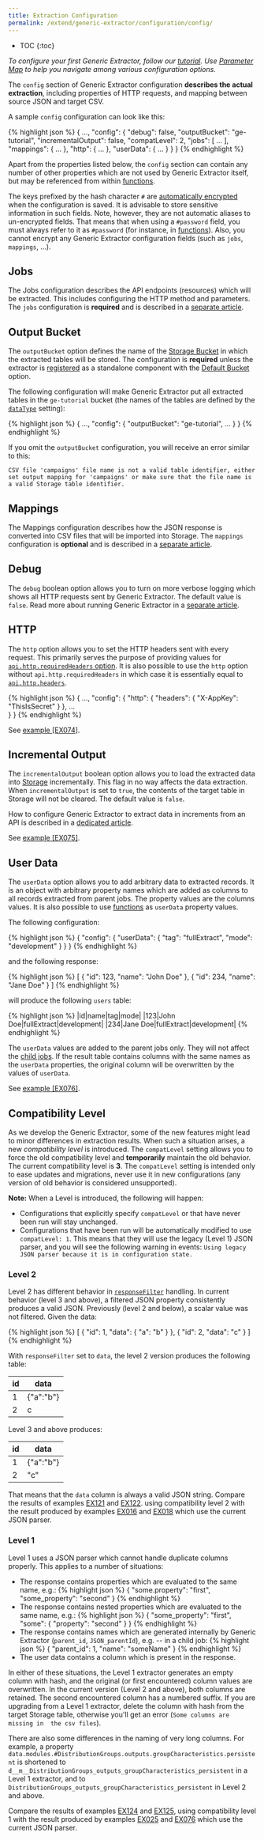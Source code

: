 ```yaml
---
title: Extraction Configuration
permalink: /extend/generic-extractor/configuration/config/
---
```


* TOC
{:toc}

*To configure your first Generic Extractor, follow our [tutorial](/extend/generic-extractor/tutorial/).*
*Use [Parameter Map](/extend/generic-extractor/map/) to help you navigate among various 
configuration options.*

The `config` section of Generic Extractor configuration **describes the actual extraction**, including properties of HTTP requests, 
and mapping between source JSON and target CSV. 
  
A sample `config` configuration can look like this:

{% highlight json %}
{
    ...,
    "config": {
        "debug": false,
        "outputBucket": "ge-tutorial",
        "incrementalOutput": false,
        "compatLevel": 2,
        "jobs": [
            ...
        ],
        "mappings": {
            ...
        },
        "http": {
            ...
        },
        "userData": {
            ...
        }
    }
}
{% endhighlight %}

Apart from the properties listed below, the `config` section can contain any number of
other properties which are not used by Generic Extractor itself, but may be referenced
from within [functions](/extend/generic-extractor/functions/). 

The keys prefixed by the hash character `#` are [automatically encrypted](/overview/encryption/) when the 
configuration is saved. It is advisable to store sensitive information in such fields. Note, however, they 
are not automatic aliases to un-encrypted fields. That means that when using a `#password` field, you 
must always refer to it as `#password` (for instance, in [functions](/extend/generic-extractor/functions)).
Also, you cannot encrypt any Generic Extractor configuration fields (such as `jobs`, `mappings`, ...).

## Jobs
The Jobs configuration describes the API endpoints (resources) which will be extracted. This
includes configuring the HTTP method and parameters. The `jobs` configuration is 
**required** and is described in a [separate article](/extend/generic-extractor/configuration/config/jobs/).

## Output Bucket
The `outputBucket` option defines the name of the [Storage Bucket](https://help.keboola.com/storage/buckets/) 
in which the extracted tables will be stored. The configuration is **required** unless
the extractor is [registered](/extend/generic-extractor/registration/) as a standalone component with the 
[Default Bucket](/extend/common-interface/folders/#default-bucket) option.

The following configuration will make Generic Extractor put all extracted tables in the `ge-tutorial` bucket
(the names of the tables are defined by the [`dataType`](/extend/generic-extractor/configuration/config/jobs/#dataType) setting):

{% highlight json %}
{
    ...,
    "config": {
        "outputBucket": "ge-tutorial",
        ...
    }
}
{% endhighlight %}

If you omit the `outputBucket` configuration, you will receive an error similar to this:

    CSV file 'campaigns' file name is not a valid table identifier, either set output mapping for 'campaigns' or make sure that the file name is a valid Storage table identifier.

## Mappings
The Mappings configuration describes how the JSON response is converted into 
CSV files that will be imported into Storage. The `mappings` configuration is **optional** and 
is described in a [separate article](/extend/generic-extractor/configuration/config/mappings/).

## Debug
The `debug` boolean option allows you to turn on more verbose logging which shows 
all HTTP requests sent by Generic Extractor. The default value is `false`.
Read more about running Generic Extractor in a [separate article](/extend/generic-extractor/running/).

## HTTP
The `http` option allows you to set the HTTP headers sent with every request. This primarily serves the purpose of providing values for [`api.http.requiredHeaders` option](/extend/generic-extractor/configuration/api/#required-headers).
It is also possible to use the `http` option without `api.http.requiredHeaders` in 
which case it is essentially equal to [`api.http.headers`](/extend/generic-extractor/configuration/api/#default-headers).

{% highlight json %}
{
    ...,
    "config": {
        "http": {
            "headers": {
                "X-AppKey": "ThisIsSecret"
            }
        },
        ...        
    }
}
{% endhighlight %}

See [example [EX074]](https://github.com/keboola/generic-extractor/tree/master/doc/examples/074-http-headers).

## Incremental Output
The `incrementalOutput` boolean option allows you to load the extracted data into 
[Storage](http://help.keboola.com/storage/) incrementally. This flag in no way affects the data extraction. 
When `incrementalOutput` is set to `true`, the contents of the target table in Storage will not be cleared. 
The default value is `false`. 

How to configure Generic Extractor to extract data in increments from an API 
is described in a [dedicated article](/extend/generic-extractor/incremental/).

See [example [EX075]](https://github.com/keboola/generic-extractor/tree/master/doc/examples/075-incremental-output).

## User Data
The `userData` option allows you to add arbitrary data to extracted records. 
It is an object with arbitrary property names which are added as columns to all records extracted 
from parent jobs. The property values are the columns values. It is also possible to use 
[functions](/extend/generic-extractor/functions/) as `userData` property values.

The following configuration:

{% highlight json %}
{
    "config": {
        "userData": {
            "tag": "fullExtract",
            "mode": "development"
        }
    }
}
{% endhighlight %}

and the following response:

{% highlight json %}
[
    {
        "id": 123,
        "name": "John Doe"
    },
    {
        "id": 234,
        "name": "Jane Doe"
    }
]
{% endhighlight %}

will produce the following `users` table:

{% highlight json %}
|id|name|tag|mode|
|123|John Doe|fullExtract|development|
|234|Jane Doe|fullExtract|development|
{% endhighlight %}

The `userData` values are added to the parent jobs only. They will not affect the
[child jobs](/extend/generic-extractor/configuration/config/jobs/children). If the result table contains
columns with the same names as the `userData` properties, the original column will be overwritten 
by the values of `userData`.

See [example [EX076]](https://github.com/keboola/generic-extractor/tree/master/doc/examples/076-user-data).

## Compatibility Level
As we develop the Generic Extractor, some of the new features might lead to minor differences in extraction results.
When such a situation arises, a new *compatibility level* is introduced. The `compatLevel` setting allows
you to force the old compatibility level and **temporarily** maintain the old behavior. The current 
compatibility level is **3**. The `compatLevel` setting is intended only to ease updates and migrations, 
never use it in new configurations (any version of old behavior is considered unsupported). 

**Note:** When a Level is introduced, the following will happen:

- Configurations that explicitly specify `compatLevel` or that have never been run will stay unchanged.
- Configurations that have been run will be automatically modified to use `compatLevel: 1`. This means that they 
will use the legacy (Level 1) JSON parser, and you will see the following warning in events: `Using legacy JSON parser because it is in configuration state.` 

### Level 2
Level 2 has different behavior in [`responseFilter`](/extend/generic-extractor/configuration/config/jobs/#response-filter) handling. 
In current behavior (level 3 and above), a filtered JSON property consistently produces a valid JSON. 
Previously (level 2 and below), a scalar value was not filtered. Given the data:

{% highlight json %}
[
    {
        "id": 1,
        "data": {
            "a": "b"
        }
    },
    {
        "id": 2,
        "data": "c"
    }
]
{% endhighlight %}

With `responseFilter` set to `data`, the level 2 version produces the following table:

|id|data|
|---|---|
|1|{"a":"b"}|
|2|c|

Level 3 and above produces:

|id|data|
|---|---|
|1|{"a":"b"}|
|2|"c"|

That means that the `data` column is always a valid JSON string. 
Compare the results of examples
[EX121](https://github.com/keboola/generic-extractor/tree/master/doc/examples/121-inconsistent-object-legacy)
and 
[EX122](https://github.com/keboola/generic-extractor/tree/master/doc/examples/122-multiple-filters-legacy). 
using compatibility level 2 with the result produced by examples 
[EX016](https://github.com/keboola/generic-extractor/tree/master/doc/examples/016-inconsistent-object)
and 
[EX018](https://github.com/keboola/generic-extractor/tree/master/doc/examples/018-multiple-filters)
which use the current JSON parser.


### Level 1
Level 1 uses a JSON parser which cannot handle duplicate columns properly. This applies to a number of situations:

- The response contains properties which are evaluated to the same name, e.g.: 
{% highlight json %}
{
    "some.property": "first",
    "some_property": "second"
}
{% endhighlight %}
- The response contains nested properties which are evaluated to the same name, e.g.:
{% highlight json %}
{
    "some_property": "first",
    "some": {
        "property": "second"
    }
}
{% endhighlight %}
- The response contains names which are generated internally by Generic Extractor (`parent_id`, `JSON_parentId`), e.g. -- in a child job:
{% highlight json %}
{
    "parent_id": 1,
    "name": "someName"
}
{% endhighlight %}
- The user data contains a column which is present in the response.

In either of these situations, the Level 1 extractor generates an empty column with hash, and 
the original (or first encountered) column values are overwritten. In the current version 
(Level 2 and above), both columns are retained. The second encountered column has a 
numbered suffix. If you are upgrading from a Level 1 extractor, delete the column 
with hash from the target Storage table, otherwise you'll get an error (`Some columns are missing in 
the csv files`).

There are also some differences in the naming of very long columns. For example, a property 
`data.modules.#DistributionGroups.outputs.groupCharacteristics.persistent` is shortened to 
`d__m__DistributionGroups_outputs_groupCharacteristics_persistent` in a Level 1 extractor, and 
to `DistributionGroups_outputs_groupCharacteristics_persistent` in Level 2 and above.

Compare the results of examples
[EX124](https://github.com/keboola/generic-extractor/tree/master/doc/examples/124-naming-conflict-legacy)
and 
[EX125](https://github.com/keboola/generic-extractor/tree/master/doc/examples/125-user-data-legacy),
using compatibility level 1 with the result produced by examples 
[EX025](https://github.com/keboola/generic-extractor/tree/master/doc/examples/025-naming-conflict)
and 
[EX076](https://github.com/keboola/generic-extractor/tree/master/doc/examples/076-user-data)
which use the current JSON parser.